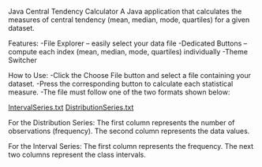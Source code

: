 Java Central Tendency Calculator
A Java application that calculates the measures of central tendency (mean, median, mode, quartiles) for a given dataset.

Features:
  -File Explorer – easily select your data file
  -Dedicated Buttons – compute each index (mean, median, mode, quartiles) individually
  -Theme Switcher 

How to Use:
  -Click the Choose File button and select a file containing your dataset.
  -Press the corresponding button to calculate each statistical measure.
  -The file must follow one of the two formats shown below:
    
[IntervalSeries.txt](https://github.com/user-attachments/files/23015544/IntervalSeries.txt)
[DistributionSeries.txt](https://github.com/user-attachments/files/23015549/DistributionSeries.txt)

For the Distribution Series:
  The first column represents the number of observations (frequency).
  The second column represents the data values.

For the Interval Series:
  The first column represents the frequency.
  The next two columns represent the class intervals.
